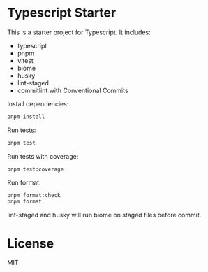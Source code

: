 # Typescript Starter

This is a starter project for Typescript. It includes:

- typescript
- pnpm
- vitest
- biome
- husky
- lint-staged
- commitlint with Conventional Commits

Install dependencies:

```bash
pnpm install
```

Run tests:

```bash
pnpm test
```

Run tests with coverage:

```bash
pnpm test:coverage
```

Run format:

```bash
pnpm format:check
pnpm format
```

lint-staged and husky will run biome on staged files before commit.

# License

MIT

